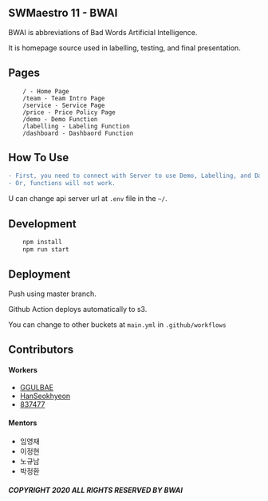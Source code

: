 ## SWMaestro 11 - BWAI

BWAI is abbreviations of Bad Words Artificial Intelligence.

It is homepage source used in labelling, testing, and final presentation.

## Pages
```
    / - Home Page
    /team - Team Intro Page
    /service - Service Page
    /price - Price Policy Page
    /demo - Demo Function
    /labelling - Labeling Function
    /dashboard - Dashbaord Function
```

## How To Use
```diff
- First, you need to connect with Server to use Demo, Labelling, and Dashboard functions.
- Or, functions will not work.
```
U can change api server url at ```.env``` file in the ```~/```.


## Development
```js
    npm install
    npm run start
```

## Deployment

Push using master branch.

Github Action deploys automatically to s3. 

You can change to other buckets at ```main.yml``` in ```.github/workflows```

## Contributors
#### Workers
- [GGULBAE][link_to_GGULBAE]
- [HanSeokhyeon][link_to_HanSeokhyeon]
- [837477][link_to_837477]

#### Mentors
- 임영재
- 이정현
- 노규남
- 박정환

##### COPYRIGHT 2020 ALL RIGHTS RESERVED BY BWAI

[link_to_GGULBAE]: https://github.com/GGULBAE "Go GGULBAE GIT"
[link_to_HanSeokhyeon]: https://github.com/HanSeokhyeon "Go HanSeohyeon GIT"
[link_to_837477]: https://github.com/837477 "Go 837477 GIT"

[link_to_bwai_homepage]: http://bwai.io "Go BWAI Homepage"

